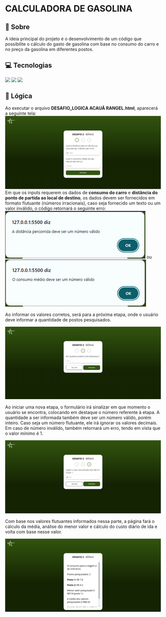 <h1><b>CALCULADORA DE GASOLINA</b></h1>

<h2>📕 Sobre</h2>
A ideia principal do projeto é o desenvolvimento de um código que possibilite o cálculo do gasto de gasolina com base no consumo do carro e no preço da gasolina em diferentes postos.

<h2>💻 Tecnologias</h2>
<img loading="lazy" src="https://img.shields.io/badge/javascript-yellow?style=for-the-badge&logo=javascript&logoColor=white" target="_blank"/>
<img loading="lazy" src="https://img.shields.io/badge/css-blue?style=for-the-badge&logo=CSS&logoColor=white" target="_blank"/>
<img loading="lazy" src="https://img.shields.io/badge/html-red?style=for-the-badge" target="_blank"/>

<h2>🧩 Lógica</h2>
Ao executar o arquivo <b>DESAFIO_LOGICA ACAUÃ RANGEL.html</b>, aparecerá a seguinte tela:
<img src="illustrations/firstPage.png" alt="Tela inicial com inputs para fornecer os dados de distância para o trabalho e consumo do carro">
Em que os inputs requerem os dados de <b>consumo do carro</b> e <b>distância do ponto de partida ao local de destino</b>, os dados devem ser fornecidos em formato flutuante (números irracionais), caso seja fornecido um texto ou um valor inválido, o código retornará o seguinte erro:
<img src="illustrations/distError.png" alt="Mensagem: A distância percorrida deve ser um número válido">
ou
<img src="illustrations/consError.png" alt="Mensagem: O consumo médio deve ser um número válido">

Ao informar os valores corretos, será para a próxima etapa, onde o usuário deve informar a quantidade de postos pesquisados.

<img src="illustrations/secondPage.png" alt="Informar quantidade de postos">

Ao iniciar uma nova etapa, o formulário irá sinalizar em que momento o usuário se encontra, colocando em destaque o número referente à etapa. A quantidade a ser informada também deve ser um número válido, porém inteiro. Caso seja um número flutuante, ele irá ignorar os valores decimais. Em caso de número inválido, também retornará um erro, tendo em vista que o valor mínimo é 1.

<img src="illustrations/thirdPage.png" alt="Informar o valor da gasolina no posto">

Com base nos valores flutuantes informados nessa parte, a página fará o cálculo da média, análise do menor valor e cálculo do custo diário de ida e volta com base nesse valor.

<img src="illustrations/fourthPage.png" alt="Mostragem dos resultados">